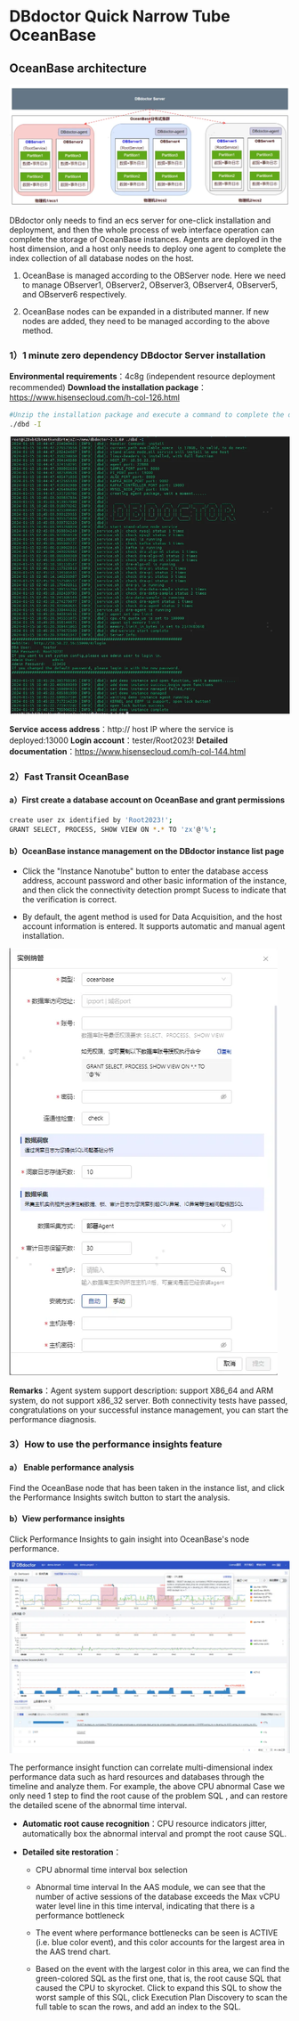 # DBdoctor Quick Narrow Tube OceanBase

## OceanBase architecture

![Nanotube Architecture](../../images/DbdoctorQuicklyManagesOceanbase/ManagementArchitecture.png)

DBdoctor only needs to find an ecs server for one-click installation and deployment, and then the whole process of web interface operation can complete the storage of OceanBase instances. Agents are deployed in the host dimension, and a host only needs to deploy one agent to complete the index collection of all database nodes on the host.

1. OceanBase is managed according to the OBServer node. Here we need to manage OBserver1, OBserver2, OBserver3, OBserver4, OBserver5, and OBserver6 respectively.

2. OceanBase nodes can be expanded in a distributed manner. If new nodes are added, they need to be managed according to the above method.

### 1）1 minute zero dependency DBdoctor Server installation

**Environmental requirements**：4c8g (independent resource deployment recommended)
**Download the installation package**：https://www.hisensecloud.com/h-col-126.html

```Bash
#Unzip the installation package and execute a command to complete the deployment
./dbd -I
```
![install](../../images/DbdoctorQuicklyManagesOceanbase/Install.png)

**Service access address**：http:// host IP where the service is deployed:13000
**Login account**：tester/Root2023!
**Detailed documentation**：https://www.hisensecloud.com/h-col-144.html

### 2）Fast Transit OceanBase

#### a）First create a database account on OceanBase and grant permissions
```Bash
create user zx identified by 'Root2023!';
GRANT SELECT, PROCESS, SHOW VIEW ON *.* TO 'zx'@'%';
```
#### b）OceanBase instance management on the DBdoctor instance list page

-  Click the "Instance Nanotube" button to enter the database access address, account password and other basic information of the instance, and then click the connectivity detection prompt Sucess to indicate that the verification is correct.

- By default, the agent method is used for Data Acquisition, and the host account information is entered. It supports automatic and manual agent installation.

![Instance Nanotube](../../images/DbdoctorQuicklyManagesOceanbase/InstanceManagement.png)

**Remarks**：Agent system support description: support X86_64 and ARM system, do not support x86_32 server. Both connectivity tests have passed, congratulations on your successful instance management, you can start the performance diagnosis.

### 3）How to use the performance insights feature
#### a） Enable performance analysis

Find the OceanBase node that has been taken in the instance list, and click the Performance Insights switch button to start the analysis.

#### b）View performance insights
Click Performance Insights to gain insight into OceanBase's node performance.

![Node performance](../../images/DbdoctorQuicklyManagesOceanbase/NodePerformance.png)

The performance insight function can correlate multi-dimensional index performance data such as hard resources and databases through the timeline and analyze them. For example, the above CPU abnormal Case we only need 1 step to find the root cause of the problem SQL , and can restore the detailed scene of the abnormal time interval.

- **Automatic root cause recognition**：CPU resource indicators jitter, automatically box the abnormal interval and prompt the root cause SQL.

- **Detailed site restoration**：

    - CPU abnormal time interval box selection

    - Abnormal time interval In the AAS module, we can see that the number of active sessions of the database exceeds the Max vCPU water level line in this time interval, indicating that there is a performance bottleneck

    - The event where performance bottlenecks can be seen is ACTIVE (i.e. blue color event), and this color accounts for the largest area in the AAS trend chart.

    - Based on the event with the largest color in this area, we can find the green-colored SQL as the first one, that is, the root cause SQL that caused the CPU to skyrocket. Click to expand this SQL to show the worst sample of this SQL, click Execution Plan Discovery to scan the full table to scan the rows, and add an index to the SQL.



